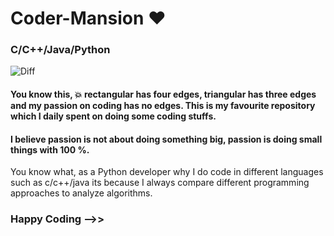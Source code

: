 # Coder-Mansion ❤
### C/C++/Java/Python
![Diff](https://user-images.githubusercontent.com/85961223/144803748-8706bc37-74a1-43cf-8cd0-459504ea1c74.jpg)

#### You know this, 💥 rectangular has four edges, triangular has three edges and my passion on coding has no edges. This is my favourite repository which I daily spent on doing some coding stuffs. 
#### I believe passion is not about doing something big, passion is doing small things with 100 %.
You know what, as a Python developer why I do code in different languages such as c/c++/java its because I always compare different programming approaches to analyze algorithms.
### Happy Coding -->>
